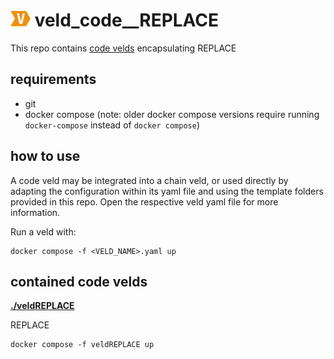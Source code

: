 # ![veld code](https://raw.githubusercontent.com/veldhub/.github/refs/heads/main/images/symbol_V_letter.png) veld_code__REPLACE

This repo contains [code velds](https://zenodo.org/records/13322913) encapsulating REPLACE

## requirements

- git
- docker compose (note: older docker compose versions require running `docker-compose` instead of 
  `docker compose`)

## how to use

A code veld may be integrated into a chain veld, or used directly by adapting the configuration 
within its yaml file and using the template folders provided in this repo. Open the respective veld 
yaml file for more information.

Run a veld with:
```
docker compose -f <VELD_NAME>.yaml up
```

## contained code velds

**[./veldREPLACE](./veldREPLACE)** 

REPLACE

```
docker compose -f veldREPLACE up
```


